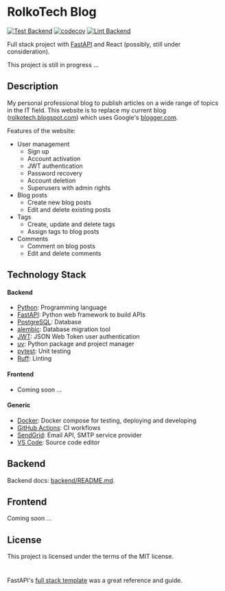 # RolkoTech Blog

[![Test Backend](https://github.com/rolkotaki/rolkotech-blog/actions/workflows/test_backend.yml/badge.svg)](https://github.com/rolkotaki/rolkotech-blog/actions/workflows/test_backend.yml)
[![codecov](https://codecov.io/gh/rolkotaki/rolkotech-blog/graph/badge.svg?token=UYP0CNGWGI)](https://codecov.io/gh/rolkotaki/rolkotech-blog)
[![Lint Backend](https://github.com/rolkotaki/rolkotech-blog/actions/workflows/lint_backend.yml/badge.svg)](https://github.com/rolkotaki/rolkotech-blog/actions/workflows/lint_backend.yml)

Full stack project with [FastAPI](https://fastapi.tiangolo.com/) and React (possibly, still under consideration).

This project is still in progress ...

## Description

My personal professional blog to publish articles on a wide range of topics in the IT field. This website is to replace my current blog ([rolkotech.blogspot.com](https://rolkotech.blogspot.com/)) which uses Google's [blogger.com](https://www.blogger.com/).

Features of the website:
* User management
  - Sign up
  - Account activation
  - JWT authentication
  - Password recovery
  - Account deletion
  - Superusers with admin rights
* Blog posts
  - Create new blog posts
  - Edit and delete existing posts
* Tags
  - Create, update and delete tags
  - Assign tags to blog posts
* Comments
  - Comment on blog posts
  - Edit and delete comments

## Technology Stack

#### Backend
* [Python](https://www.python.org/): Programming language
* [FastAPI](https://fastapi.tiangolo.com/): Python web framework to build APIs
* [PostgreSQL](https://www.postgresql.org/): Database
* [alembic](https://alembic.sqlalchemy.org/en/latest/): Database migration tool
* [JWT](https://jwt.io/introduction): JSON Web Token user authentication
* [uv](https://docs.astral.sh/uv/): Python package and project manager
* [pytest](https://docs.pytest.org/en/stable/): Unit testing
* [Ruff](https://docs.astral.sh/ruff/linter/): Linting

#### Frontend
* Coming soon ...

#### Generic
* [Docker](https://www.docker.com/): Docker compose for testing, deploying and developing
* [GitHub Actions](https://docs.github.com/en/actions): CI workflows
* [SendGrid](https://sendgrid.com/en-us): Email API, SMTP service provider
* [VS Code](https://code.visualstudio.com/): Source code editor


## Backend

Backend docs: [backend/README.md](./backend/README.md).

## Frontend

Coming soon ...

## License

This project is licensed under the terms of the MIT license.

#

FastAPI's [full stack template](https://github.com/fastapi/full-stack-fastapi-template) was a great reference and guide.
